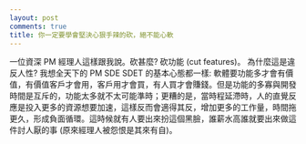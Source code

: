 ```yaml
---
layout: post
comments: true
title: 你一定要學會堅決心狠手辣的砍，絕不能心軟
---
```

一位資深 PM 經理人這樣跟我說。砍甚麼? 砍功能 (cut features)。 為什麼這是違反人性? 我想全天下的 PM SDE SDET 的基本心態都一樣: 軟體要功能多才會有價值，有價值客戶才會用，客戶用才會買，有人買才會賺錢。但是功能的多寡與開發時間是互斥的，功能太多就不太可能準時；更糟的是，當時程延滯時，人的直覺反應是投入更多的資源想要加速，這樣反而會適得其反，增加更多的工作量，時間拖更久，形成負面循環。這時候就有人要出來扮這個黑臉，誰薪水高誰就要出來做這件討人厭的事 (原來經理人被怨恨是其來有自)。



